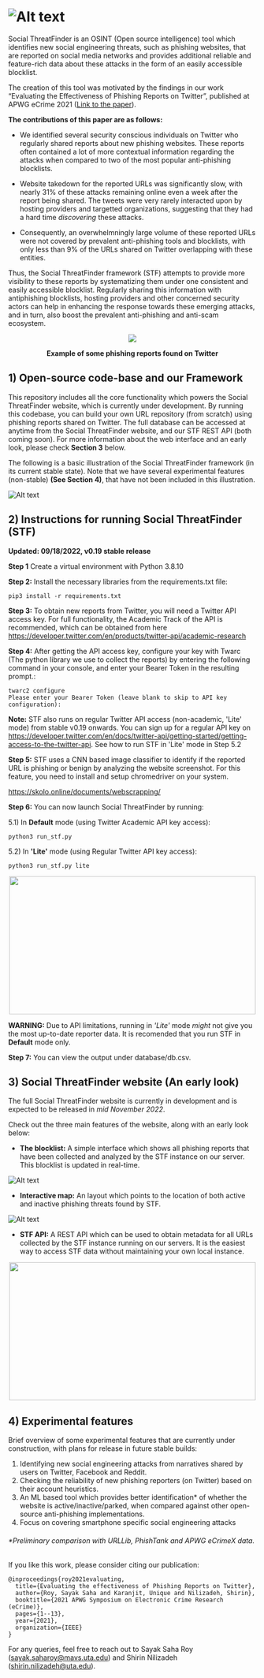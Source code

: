 # ![Alt text](/img/stf_logo.png?raw=true "Social ThreatFinder Banner")

Social ThreatFinder is an OSINT (Open source intelligence) tool which identifies new social engineering threats, such as phishing websites, that are reported on social media networks and provides additional reliable and feature-rich data about these attacks in the form of an easily accessible blocklist. 

The creation of this tool was motivated by the findings in our work “Evaluating the Effectiveness of Phishing Reports on Twitter”, published at APWG eCrime 2021 ([Link to the paper](https://ieeexplore.ieee.org/abstract/document/9738786?casa_token=FjAIF57PrIUAAAAA:timEgDLq87uH-jxlNFpAbrDjAxesCbdHV3Rg05ywazIEAkLi0Bb_JVNAfhNAOR0RrczqTwk3M_Y)). 

**The contributions of this paper are as follows:**

- We identified several security conscious individuals on Twitter who regularly shared reports about new phishing websites. These reports often contained a lot of more contextual information regarding the attacks when compared to two of the most popular anti-phishing blocklists.

- Website takedown for the reported URLs was significantly slow, with nearly 31% of these attacks remaining online even a week after the report being shared. The tweets were very rarely interacted upon by hosting providers and targetted organizations, suggesting that they had a hard time *discovering* these attacks. 


- Consequently, an overwhelmningly large volume of these reported URLs were not covered by prevalent anti-phishing tools and blocklists, with only less than 9% of the URLs shared on Twitter overlapping with these entities.  

Thus, the Social ThreatFinder framework (STF) attempts to provide more visibility to these reports by systematizing them under one consistent and easily accessible blocklist. Regularly sharing this information with antiphishing blocklists, hosting providers and other concerned security actors can help in enhancing the response towards these emerging attacks, and in turn, also boost the prevalent anti-phishing and anti-scam ecosystem. 

<p align="center">
<img src="/img/phishing_reports.png"/>
</p>

<p align="center">
  <b>Example of some phishing reports found on Twitter</b>
</p>

## 1) Open-source code-base and our Framework

This repository includes all the core functionality which powers the Social ThreatFinder website, which is currently under development. By running this codebase, you can build your own URL repository (from scratch) using phishing reports shared on Twitter. The full database can be accessed at anytime from the Social ThreatFinder website, and our STF REST API (both coming soon). For more information about the web interface and an early look, please check **Section 3** below.

The following is a basic illustration of the Social ThreatFinder framework (in its current stable state). Note that we have several experimental features (non-stable) **(See Section 4)**, that have not been included in this illustration.  

![Alt text](/img/stf_framework_basic.png?raw=true "Social ThreatFinder Framework")

## 2) Instructions for running Social ThreatFinder (STF)

**Updated: 09/18/2022, v0.19 stable release** 

**Step 1** Create a virtual environment with Python 3.8.10

**Step 2:** Install the necessary libraries from the requirements.txt file:

```
pip3 install -r requirements.txt
```

**Step 3:** To obtain new reports from Twitter, you will need a Twitter API access key. For full functionality, the Academic Track of the API is recommended, which can be obtained from here https://developer.twitter.com/en/products/twitter-api/academic-research

**Step 4:** After getting the API access key, configure your key with Twarc (The python library we use to collect the reports) by entering the following command in your console, and enter your Bearer Token in the resulting prompt.:

```
twarc2 configure
Please enter your Bearer Token (leave blank to skip to API key configuration): 
```

**Note:** STF also runs on regular Twitter API access (non-academic, 'Lite' mode) from stable v0.19 onwards. You can sign up for a regular API key on https://developer.twitter.com/en/docs/twitter-api/getting-started/getting-access-to-the-twitter-api. See how to run STF in 'Lite' mode in Step 5.2


**Step 5:** STF uses a CNN based image classifier to identify if the reported URL is phishing or benign by analyzing the website screenshot. For this feature, you need to install and setup chromedriver on your system.

https://skolo.online/documents/webscrapping/

**Step 6:** You can now launch Social ThreatFinder by running:

5.1) In **Default** mode (using Twitter Academic API key access):

```
python3 run_stf.py
```
5.2) In **'Lite'** mode (using Regular Twitter API key access):

```
python3 run_stf.py lite
```

<p align="center">
<img src="/img/stf_running.png" width="500" height="280"/>
</p>

**WARNING:** Due to API limitations, running in *'Lite'* mode *might* not give you the most up-to-date reporter data. It is recomended that you run STF in **Default** mode only.  


**Step 7:** You can view the output under database/db.csv. 

## 3) Social ThreatFinder website (An early look)

The full Social ThreatFinder website is currently in development and is expected to be released in *mid November 2022*. 

Check out the three main features of the website, along with an early look below:

- **The blocklist:** A simple interface which shows all phishing reports that have been collected and analyzed by the STF instance on our server. This blocklist is updated in real-time.  

![Alt text](/img/stf_database.png?raw=true "Blocklist interface")
	
- **Interactive map:** An layout which points to the location of both active and inactive phishing threats found by STF. 

![Alt text](/img/stf_map.gif?raw=true "Interactive Map")

- **STF API:** A REST API which can be used to obtain metadata for all URLs collected by the STF instance running on our servers. It is the easiest way to access STF data without maintaining your own local instance. 
<p align="center">
<img src="/img/stf_api_demo.png" width="500" height="280"/>
</p>

## 4) Experimental features

Brief overview of some experimental features that are currently under construction, with plans for release in future stable builds:

1) Identifying new social engineering attacks from narratives shared by users on Twitter, Facebook and Reddit. 
2) Checking the reliability of new phishing reporters (on Twitter) based on their account heuristics.
3) An ML based tool which provides better identification\* of whether the website is active/inactive/parked, when compared against other open-source anti-phishing implementations.
4) Focus on covering smartphone specific social engineering attacks 

###### \*Preliminary comparison with URLLib, PhishTank and APWG eCrimeX data.


If you like this work, please consider citing our publication:

```
@inproceedings{roy2021evaluating,
  title={Evaluating the effectiveness of Phishing Reports on Twitter},
  author={Roy, Sayak Saha and Karanjit, Unique and Nilizadeh, Shirin},
  booktitle={2021 APWG Symposium on Electronic Crime Research (eCrime)},
  pages={1--13},
  year={2021},
  organization={IEEE}
}
```
For any queries, feel free to reach out to Sayak Saha Roy (sayak.saharoy@mavs.uta.edu) and Shirin Nilizadeh (shirin.nilizadeh@uta.edu).
